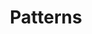 ---
title: Patterns
linkTitle: Patterns
description: >
    Examine some modern application patterns and related resources.
menu:
    main:
        parent: "sections"
        weight: 2
---